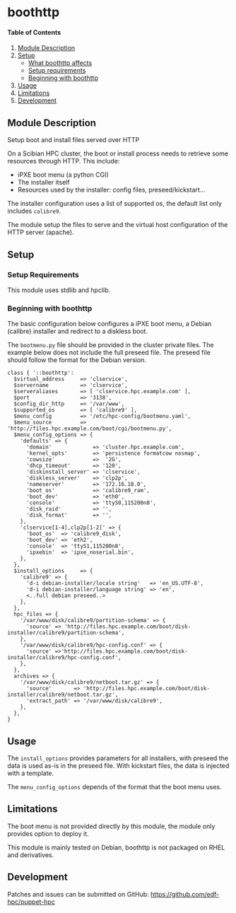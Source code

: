 # boothttp

#### Table of Contents

1. [Module Description](#module-description)
2. [Setup](#setup)
    * [What boothttp affects](#what-boothttp-affects)
    * [Setup requirements](#setup-requirements)
    * [Beginning with boothttp](#beginning-with-boothttp)
3. [Usage](#usage)
4. [Limitations](#limitations)
5. [Development](#development)

## Module Description

Setup boot and install files served over HTTP

On a Scibian HPC cluster, the boot or install process needs to retrieve some
resources through HTTP. This include:

 * iPXE boot menu (a python CGI)
 * The installer itself
 * Resources used by the installer: config files, preseed/kickstart...

The installer configuration uses a list of supported os, the default list only
includes `calibre9`.

The module setup the files to serve and the virtual host configuration of the
HTTP server (apache).

## Setup

### Setup Requirements

This module uses stdlib and hpclib.

### Beginning with boothttp

The basic configuration below configures a iPXE boot menu, a Debian (calibre)
installer and redirect to a diskless boot.

The ``bootmenu.py`` file should be provided in the cluster private files. The
example below does not include the full preseed file. The preseed file should
follow the format for the Debian version.

```
class { '::boothttp':
  $virtual_address     => 'clservice',
  $servername          => 'clservice',
  $serveraliases       => [ 'clservice.hpc.example.com' ],
  $port                => '3138',
  $config_dir_http     => '/var/www',
  $supported_os        => [ 'calibre9' ],
  $menu_config         => '/etc/hpc-config/bootmenu.yaml',
  $menu_source         => 'http://files.hpc.example.com/boot/cgi/bootmenu.py',
  $menu_config_options => {
    'defaults' => {
      'domain'             => 'cluster.hpc.example.com',
      'kernel_opts'        => 'persistence formatcow nosmap',
      'cowsize'            =>  '2G',
      'dhcp_timeout'       => '120',
      'diskinstall_server' => 'clservice',
      'diskless_server'    => 'clp2p',
      'nameserver'         => '172.16.18.0',
      'boot_os'            => 'calibre9_ram',
      'boot_dev'           => 'eth0',
      'console'            => 'ttyS0,115200n8',
      'disk_raid'          => '',
      'disk_format'        => '',
    },
    'clservice[1-4],clp2p[1-2]' => {
      'boot_os'  => 'calibre9_disk',
      'boot_dev' => 'eth2',
      'console'  => 'ttyS1,115200n8',
      'ipxebin'  => 'ipxe_noserial.bin',
    },
  },
  $install_options     => {
    'calibre9' => {
      'd-i debian-installer/locale string'   => 'en_US.UTF-8',
      'd-i debian-installer/language string' => 'en',
      <..full debian preseed..>
    },
  },
  hpc_files => {
    '/var/www/disk/calibre9/partition-schema' => {
      'source' => 'http://files.hpc.example.com/boot/disk-installer/calibre9/partition-schema',
    },
    '/var/www/disk/calibre9/hpc-config.conf' => {
      'source' =>'http://files.hpc.example.com/boot/disk-installer/calibre9/hpc-config.conf',
    },
  },
  archives => {
    '/var/www/disk/calibre9/netboot.tar.gz' => {
      'source'       => 'http://files.hpc.example.com/boot/disk-installer/calibre9/netboot.tar.gz',
      'extract_path' => '/var/www/disk/calibre9',
    },
  },
}
```

## Usage

The ``install_options`` provides parameters for all installers, with preseed
the data is used as-is in the preseed file. With kickstart files, the data is
injected with a template.

The ``menu_config_options`` depends of the format that the boot menu uses.

## Limitations

The boot menu is not provided directly by this module, the module only provides
option to deploy it.

This module is mainly tested on Debian, boothttp is not packaged on RHEL and
derivatives.

## Development

Patches and issues can be submitted on GitHub:
https://github.com/edf-hpc/puppet-hpc
